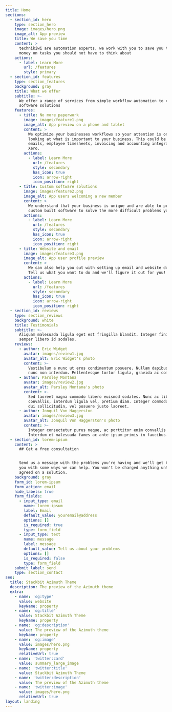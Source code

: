 ```yaml
---
title: Home
sections:
  - section_id: hero
    type: section_hero
    image: images/hero.png
    image_alt: App preview
    title: We save you time
    content: >
      technikiwi are automation experts, we work with you to save you time and
      money on tasks you should not have to think about
    actions:
      - label: Learn More
        url: /features
        style: primary
  - section_id: features
    type: section_features
    background: gray
    title: What we offer
    subtitle: >-
      We offer a range of services from simple workflow automation to custom
      software solutions
    features:
      - title: No more paperwork
        image: images/feature1.png
        image_alt: App preview on a phone and tablet
        content: >
          We optimize your businesses workflows so your attention is only spent
          looking at what is important to your business. This could be include
          emails, employee timesheets, invoicing and accounting integration like
          Xero.
        actions:
          - label: Learn More
            url: /features
            style: secondary
            has_icon: true
            icon: arrow-right
            icon_position: right
      - title: Custom software solutions
        image: images/feature2.png
        image_alt: App users welcoming a new member
        content: >
          We understand that your business is unique and are able to provide
          custom built software to solve the more difficult problems you face
        actions:
          - label: Learn More
            url: /features
            style: secondary
            has_icon: true
            icon: arrow-right
            icon_position: right
      - title: Website and email
        image: images/feature3.png
        image_alt: App user profile preview
        content: >
          We can also help you out with setting up email and website domains.
          Tell us what you want to do and we'll figure it out for you!
        actions:
          - label: Learn More
            url: /features
            style: secondary
            has_icon: true
            icon: arrow-right
            icon_position: right
  - section_id: reviews
    type: section_reviews
    background: white
    title: Testimonials
    subtitle: >-
      Aliquam malesuada ligula eget est fringilla blandit. Integer finibus
      semper libero id sodales.
    reviews:
      - author: Eric Widget
        avatar: images/review1.jpg
        avatar_alt: Eric Widget's photo
        content: >-
          Vestibulum a nunc ut eros condimentum posuere. Nullam dapibus quis
          nunc non interdum. Pellentesque tortor ligula, gravida ac commodo eu.
      - author: Parsley Montana
        avatar: images/review2.jpg
        avatar_alt: Parsley Montana's photo
        content: >-
          Sed laoreet magna commodo libero euismod sodales. Nunc ac libero
          convallis, interdum ligula vel, pretium diam. Integer commodo sem at
          dui sollicitudin, vel posuere justo laoreet.
      - author: Jonquil Von Haggerston
        avatar: images/review3.jpg
        avatar_alt: Jonquil Von Haggerston's photo
        content: >-
          Integer consectetur purus neque, ac porttitor enim convallis vitae.
          Interdum et malesuada fames ac ante ipsum primis in faucibus.
  - section_id: lorem-ipsum
    content: >
      ## Get a free consultation 


      Send us a message with the problems you're having and we'll get back to
      you with some ways we can help. You won't be charged anything until we've
      agreed on a solution.
    background: gray
    form_id: lorem-ipsum
    form_action: email
    hide_labels: true
    form_fields:
      - input_type: email
        name: lorem-ipsum
        label: Email
        default_value: youremail@address
        options: []
        is_required: true
        type: form_field
      - input_type: text
        name: message
        label: message
        default_value: Tell us about your problems
        options: []
        is_required: false
        type: form_field
    submit_label: send
    type: section_contact
seo:
  title: Stackbit Azimuth Theme
  description: The preview of the Azimuth theme
  extra:
    - name: 'og:type'
      value: website
      keyName: property
    - name: 'og:title'
      value: Stackbit Azimuth Theme
      keyName: property
    - name: 'og:description'
      value: The preview of the Azimuth theme
      keyName: property
    - name: 'og:image'
      value: images/hero.png
      keyName: property
      relativeUrl: true
    - name: 'twitter:card'
      value: summary_large_image
    - name: 'twitter:title'
      value: Stackbit Azimuth Theme
    - name: 'twitter:description'
      value: The preview of the Azimuth theme
    - name: 'twitter:image'
      value: images/hero.png
      relativeUrl: true
layout: landing
---
```

